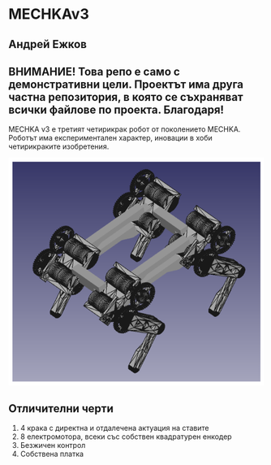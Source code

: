 # MECHKAv3
## Андрей Ежков
## ВНИМАНИЕ! Това репо е само с демонстративни цели. Проектът има друга частна репозитория, в която се съхраняват всички файлове по проекта. Благодаря!
MECHKA v3 е третият четирикрак робот от поколението MECHKA. Роботът има експериментален характер, иновации в хоби четирикраките изобретения.


![Logo](robot.png)

## Отличителни черти
 
1. 4 крака с директна и отдалечена актуация на ставите
2. 8 електромотора, всеки със собствен квадратурен енкодер
3. Безжичен контрол
4. Собствена платка
